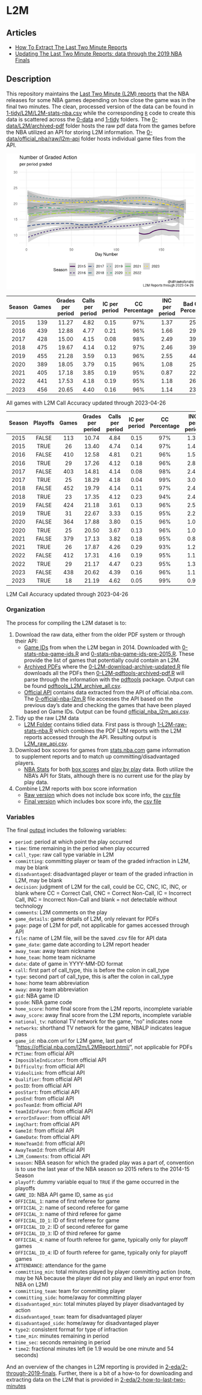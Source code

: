 
<!-- README.md is generated from README.Rmd. Please edit README.Rmd for corrections file -->

# L2M

## Articles

-   [How To Extract The Last Two Minute
    Reports](2-eda/2-how-to-last-two-minutes)
-   [Updating The Last Two Minute Reports: data through the 2019 NBA
    Finals](2-eda/2-through-2019-finals)

## Description

This repository maintains the [Last Two Minute (L2M)
reports](https://official.nba.com/2021-22-nba-officiating-last-two-minute-reports/)
that the NBA releases for some NBA games depending on how close the game
was in the final two minutes. The clean, processed version of the data
can be found in
[1-tidy/L2M/L2M-stats-nba.csv](1-tidy/L2M/L2M-stats-nba.csv) while the
corresponding [`R`](https://www.r-project.org/) code to create this data
is scattered across the [0-data](0-data) and [1-tidy](1-tidy) folders.
The [0-data/L2M/archived-pdf](0-data/L2M/archived-pdf) folder hosts the
raw pdf data from the games before the NBA utilized an API for storing
L2M information. The
[0-data/official_nba/raw/l2m-api](0-data/official_nba/raw/l2m-api)
folder hosts individual game files from the API.

![](README2_files/figure-gfm/calls-1.png)<!-- -->

| Season | Games | Grades per period | Calls per period | IC per period | CC Percentage | INC per period | Bad Calls Percentage | CNC per period |
|:------:|:-----:|:-----------------:|:----------------:|:-------------:|:-------------:|:--------------:|:--------------------:|:--------------:|
|  2015  |  139  |       11.27       |       4.82       |     0.15      |      97%      |      1.37      |         25%          |      5.08      |
|  2016  |  439  |       12.88       |       4.77       |     0.21      |      96%      |      1.66      |         29%          |      6.45      |
|  2017  |  428  |       15.00       |       4.15       |     0.08      |      98%      |      2.49      |         39%          |      8.36      |
|  2018  |  475  |       19.67       |       4.14       |     0.12      |      97%      |      2.46      |         39%          |     13.07      |
|  2019  |  455  |       21.28       |       3.59       |     0.13      |      96%      |      2.55      |         44%          |     15.14      |
|  2020  |  389  |       18.05       |       3.79       |     0.15      |      96%      |      1.08      |         25%          |     13.18      |
|  2021  |  405  |       17.18       |       3.85       |     0.19      |      95%      |      0.87      |         22%          |     12.47      |
|  2022  |  441  |       17.53       |       4.18       |     0.19      |      95%      |      1.18      |         26%          |     12.18      |
|  2023  |  456  |       20.65       |       4.40       |     0.16      |      96%      |      1.14      |         23%          |     15.11      |

All games with L2M Call Accuracy updated through 2023-04-26

| Season | Playoffs | Games | Grades per period | Calls per period | IC per period | CC Percentage | INC per period | Bad Calls Percentage | CNC per period |
|:------:|:--------:|:-----:|:-----------------:|:----------------:|:-------------:|:-------------:|:--------------:|:--------------------:|:--------------:|
|  2015  |  FALSE   |  113  |       10.74       |       4.84       |     0.15      |      97%      |      1.36      |         24%          |      4.54      |
|  2015  |   TRUE   |  26   |       13.40       |       4.74       |     0.14      |      97%      |      1.43      |         25%          |      7.23      |
|  2016  |  FALSE   |  410  |       12.58       |       4.81       |     0.21      |      96%      |      1.58      |         28%          |      6.18      |
|  2016  |   TRUE   |  29   |       17.26       |       4.12       |     0.18      |      96%      |      2.82      |         43%          |     10.32      |
|  2017  |  FALSE   |  403  |       14.81       |       4.14       |     0.08      |      98%      |      2.46      |         38%          |      8.21      |
|  2017  |   TRUE   |  25   |       18.29       |       4.18       |     0.04      |      99%      |      3.07      |         43%          |     11.04      |
|  2018  |  FALSE   |  452  |       19.79       |       4.14       |     0.11      |      97%      |      2.47      |         39%          |     13.18      |
|  2018  |   TRUE   |  23   |       17.35       |       4.12       |     0.23      |      94%      |      2.42      |         41%          |     10.81      |
|  2019  |  FALSE   |  424  |       21.18       |       3.61       |     0.13      |      96%      |      2.57      |         44%          |     14.99      |
|  2019  |   TRUE   |  31   |       22.67       |       3.33       |     0.15      |      95%      |      2.21      |         43%          |     17.13      |
|  2020  |  FALSE   |  364  |       17.88       |       3.80       |     0.15      |      96%      |      1.08      |         25%          |     13.00      |
|  2020  |   TRUE   |  25   |       20.50       |       3.67       |     0.13      |      96%      |      1.03      |         25%          |     15.80      |
|  2021  |  FALSE   |  379  |       17.13       |       3.82       |     0.18      |      95%      |      0.84      |         22%          |     12.48      |
|  2021  |   TRUE   |  26   |       17.87       |       4.26       |     0.29      |      93%      |      1.26      |         28%          |     12.35      |
|  2022  |  FALSE   |  412  |       17.31       |       4.16       |     0.19      |      95%      |      1.17      |         25%          |     11.98      |
|  2022  |   TRUE   |  29   |       21.17       |       4.47       |     0.23      |      95%      |      1.33      |         27%          |     15.37      |
|  2023  |  FALSE   |  438  |       20.62       |       4.39       |     0.16      |      96%      |      1.14      |         24%          |     15.09      |
|  2023  |   TRUE   |  18   |       21.19       |       4.62       |     0.05      |      99%      |      0.95      |         18%          |     15.62      |

L2M Call Accuracy updated through 2023-04-26

### Organization

The process for compiling the L2M dataset is to:

1.  Download the raw data, either from the older PDF system or through
    their API:
    -   [Game IDs](0-data/stats_nba) from when the L2M began in 2014.
        Downloaded with
        [0-stats-nba-game-ids.R](0-data/0-stats-nba-game-ids.R) and
        [0-stats-nba-game-ids-pre-2015.R](0-data/0-stats-nba-game-ids-pre-2015.R).
        These provide the list of games that potentially could contain
        an L2M.
    -   [Archived PDFs](0-data/L2M/archived-pdf) where the
        [0-L2M-download-archive-updated.R](0-data/0-L2M-download-archive-updated.R)
        file downloads all the PDFs then
        [0-L2M-pdftools-archived-pdf.R](0-data/0-L2M-pdftools-archived-pdf.R)
        will parse through the information with the
        [pdftools](https://github.com/ropensci/pdftools) package. Output
        can be found
        [pdftools_L2M_archive_all.csv](0-data/L2M/archived-pdf/pdftools_L2M_archive_all.csv).
    -   [Official API](0-data/official_nba) contains data extracted from
        the API of official.nba.com. The
        [0-official-nba-l2m.R](0-data/0-official-nba-l2m.R) file
        accesses the API based on the previous day’s date and checking
        the games that have been played based on Game IDs. Output can be
        found
        [official_nba_l2m_api.csv](0-data/official_nba/official_nba_l2m_api.csv).
2.  Tidy up the raw L2M data
    -   [L2M Folder](1-tidy/L2M/) contains tidied data. First pass is
        through [1-L2M-raw-stats-nba.R](1-tidy/1-L2M-raw-stats-nba.R)
        which combines the PDF L2M reports with the L2M reports accessed
        through the API. Resulting output is
        [L2M_raw_api.csv](1-tidy/L2M/L2M_raw_api.csv).
3.  Download box scores for games from
    [stats.nba.com](https://stats.nba.com/) game information to
    supplement reports and to match up committing/disadvantaged players.
    -   [NBA Stats](0-data/stats_nba/) for both [box
        scores](0-data/0-stats-nba-box-data.R) and [play by
        play](0-data/0-stats-nba-pbp-data.R) data. Both utilize the
        NBA’s API for Stats, although there is no current use for the
        play by play data.
4.  Combine L2M reports with box score information
    -   [Raw version](1-tid1-L2M-raw-stats-nba.R) which does not include
        box score info, the [csv file](1-tidy/L2M_raw_api.csv)
    -   [Final version](1-tidy/1-L2M-stats-nba.R) which includes box
        score info, the [csv file](1-tidy/L2M/L2M_stats_nba.csv)

### Variables

The final [output](1-tidy/L2M/L2M_stats_nba.csv) includes the following
variables:

-   `period`: period at which point the play occurred
-   `time`: time remaining in the period when play occurred
-   `call_type`: raw call type variable in L2M
-   `committing`: committing player or team of the graded infraction in
    L2M, may be blank
-   `disadvantaged`: disadvantaged player or team of the graded
    infraction in L2M, may be blank
-   `decision`: judgment of L2M for the call, could be CC, CNC, IC, INC,
    or blank where CC = Correct Call, CNC = Correct Non-Call, IC =
    Incorrect Call, INC = Incorrect Non-Call and blank = not detectable
    without technology
-   `comments`: L2M comments on the play
-   `game_details`: game details of L2M, only relevant for PDFs
-   `page`: page of L2M for pdf, not applicable for games accessed
    through API
-   `file`: name of L2M file, will be the saved .csv file for API data
-   `game_date`: game date according to L2M report header
-   `away_team`: away team nickname
-   `home_team`: home team nickname
-   `date`: date of game in YYYY-MM-DD format
-   `call`: first part of call_type, this is before the colon in
    call_type
-   `type`: second part of call_type, this is after the colon in
    call_type
-   `home`: home team abbreviation
-   `away`: away team abbreviation
-   `gid`: NBA game ID
-   `gcode`: NBA game code
-   `home_score`: home final score from the L2M reports, incomplete
    variable
-   `away_score`: away final score from the L2M reports, incomplete
    variable
-   `national_tv`: national TV network for the game, “no” indicates none
-   `networks`: shorthand TV network for the game, NBALP indicates
    league pass
-   `game_id`: nba.com url for L2M game, last part of
    “<https://official.nba.com/l2m/L2MReport.html/>”, not applicable for
    PDFs
-   `PCTime`: from official API
-   `ImposibleIndicator`: from official API
-   `Difficulty`: from official API
-   `VideolLink`: from official API
-   `Qualifier`: from official API
-   `posID`: from official API
-   `posStart`: from official API
-   `posEnd`: from official API
-   `posTeamId`: from official API
-   `teamIdInFavor`: from official API
-   `errorInFavor`: from official API
-   `imgChart`: from official API
-   `GameId`: from official API
-   `GameDate`: from official API
-   `HomeTeamId`: from official API
-   `AwayTeamId`: from official API
-   `L2M_Comments`: from official API
-   `season`: NBA season for which the graded play was a part of,
    convention is to use the last year of the NBA season so 2015 refers
    to the 2014-15 Season
-   `playoff`: dummy variable equal to `TRUE` if the game occurred in
    the playoffs
-   `GAME_ID`: NBA API game ID, same as `gid`
-   `OFFICIAL_1`: name of first referee for game
-   `OFFICIAL_2`: name of second referee for game
-   `OFFICIAL_3`: name of third referee for game
-   `OFFICIAL_ID_1`: ID of first referee for game
-   `OFFICIAL_ID_2`: ID of second referee for game
-   `OFFICIAL_ID_3`: ID of third referee for game
-   `OFFICIAL_4`: name of fourth referee for game, typically only for
    playoff games
-   `OFFICIAL_ID_4`: ID of fourth referee for game, typically only for
    playoff games
-   `ATTENDANCE`: attendance for the game
-   `committing_min`: total minutes played by player committing action
    (note, may be NA because the player did not play and likely an input
    error from NBA on L2M)
-   `committing_team`: team for committing player
-   `committing_side`: home/away for committing player
-   `disadvantaged_min`: total minutes played by player disadvantaged by
    action
-   `disadvantaged_team`: team for disadvantaged player
-   `disadvantaged_side`: home/away for disadvantaged player
-   `type2`: consistent format for type of infraction
-   `time_min`: minutes remaining in period
-   `time_sec`: seconds remaining in period
-   `time2`: fractional minutes left (ie 1.9 would be one minute and 54
    seconds)

And an overview of the changes in L2M reporting is provided in
[2-eda/2-through-2019-finals](2-eda/2-through-2019-finals). Further,
there is a bit of a how-to for downloading and extracting data on the
L2M that is provided in
[2-eda/2-how-to-last-two-minutes](2-eda/2-how-to-last-two-minutes)
